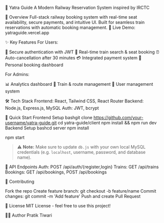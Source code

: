 🚆 Yatra Guide
A Modern Railway Reservation System inspired by IRCTC




🌟 Overview
Full-stack railway booking system with real-time seat availability, secure payments, and intuitive UI. Built for seamless train reservations with automatic booking management.
🔗 Live Demo: yatraguide.vercel.app

✨ Key Features
For Users:

🔐 Secure authentication with JWT
🎫 Real-time train search & seat booking
⏰ Auto-cancellation after 30 minutes
💳 Integrated payment system
📱 Personal booking dashboard

For Admins:

📊 Analytics dashboard
🚄 Train & route management
👥 User management system


🛠️ Tech Stack
Frontend: React, Tailwind CSS, React Router
Backend: Node.js, Express.js, MySQL
Auth: JWT, bcrypt

🚀 Quick Start
Frontend Setup
bashgit clone https://github.com/your-username/yatra-guide.git
cd yatra-guide/client
npm install && npm run dev
Backend Setup
bashcd server
npm install


npm start

> ⚠️ **Note:** Make sure to update `db.js` with your own local MySQL credentials (e.g. `localhost`, username, password, and database name).

🔧 API Endpoints
Auth:     POST /api/auth/{register,login}
Trains:   GET  /api/trains
Bookings: GET  /api/bookings, POST /api/bookings

🤝 Contributing

Fork the repo
Create feature branch: git checkout -b feature/name
Commit changes: git commit -m 'Add feature'
Push and create Pull Request


📄 License
MIT License - feel free to use this project!

👨‍💻 Author
Pratik Tiwari
